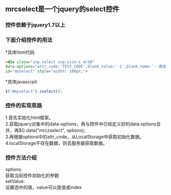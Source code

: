 ## mrcselect是一个jquery的select控件
### 控件依赖于jquery1.7以上
### 下面介绍控件的用法
*具体html代码
```html
<div class="inp-select inp-size-s mr10"  
data-options="attr_code:'TEST_CODE',blank_value:'-1',blank_name:'--请选择--'"  
id="myselect" style="width: 100px;">
```
*具体javascrpit
```javascript
$("#myselect").zselect();
```

### 控件的实现思路
1.首先实始化html框架。<br/>
2.获取jquery对象中的data-options，再与控件中已经定义好的data.options合并，再$().data("mrczselect", options);<br/>
3.再根据options中的attr_code，从LocalStorage中获取初始化数据。
4.localStorage不存在数据，则去服务器获取数据。

### 控件方法介绍
options:<br/>
获取当前控件初始化的参数<br/>
setValue:<br/>
设置选中的值，value可以是值或index<br/>
